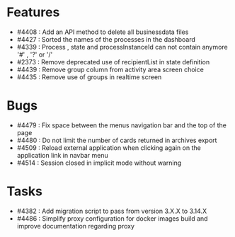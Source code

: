 # Features

- #4408 : Add an API method to delete all businessdata files
- #4427 : Sorted the names of the processes in the dashboard
- #4339 : Process , state and processInstanceId can not contain anymore '#' , '?' or '/'
- #2373 : Remove deprecated use of recipientList in state definition 
- #4439 : Remove group column from activity area screen choice
- #4435 : Remove use of groups in realtime screen

# Bugs

- #4479 : Fix space between the menus navigation bar and the top of the page
- #4480 : Do not limit the number of cards returned in archives export
- #4509 : Reload external application when clicking again on the application link in navbar menu
- #4514 : Session closed in implicit mode without warning

# Tasks

- #4382 : Add migration script to pass from version 3.X.X to 3.14.X
- #4486 : Simplify proxy configuration for docker images build and improve documentation regarding proxy
